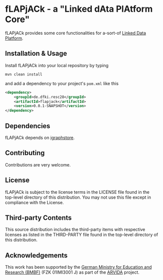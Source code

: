 # fLAPjACk - a "Linked dAta PlAtform Core"
fLAPjACk provides some core functionalities for a-sort-of [Linked Data Platform](https://www.w3.org/TR/ldp/).


Installation & Usage
-
Install fLAPjACk into your local repository by typing
```
mvn clean install
```
and add a dependency to your project's `pom.xml` like this
```xml
<dependency>
	<groupId>de.dfki.resc28</groupId>
  	<artifactId>flapjack</artifactId>
  	<version>0.0.1-SNAPSHOT</version>
</dependency>
```


Dependencies
-
fLAPjACk depends on [igraphstore](https://github.com/rmrschub/igraphstore).


Contributing
-
Contributions are very welcome.


License
-
fLAPjACk is subject to the license terms in the LICENSE file found in the top-level directory of this distribution.
You may not use this file except in compliance with the License.


Third-party Contents
-
This source distribution includes the third-party items with respective licenses as listed in the THIRD-PARTY file found in the top-level directory of this distribution.

## Acknowledgements
This work has been supported by the [German Ministry for Education and Research (BMBF)](http://www.bmbf.de/en/index.html) (FZK 01IMI3001 J) as part of the [ARVIDA](http://www.arvida.de/) project.
